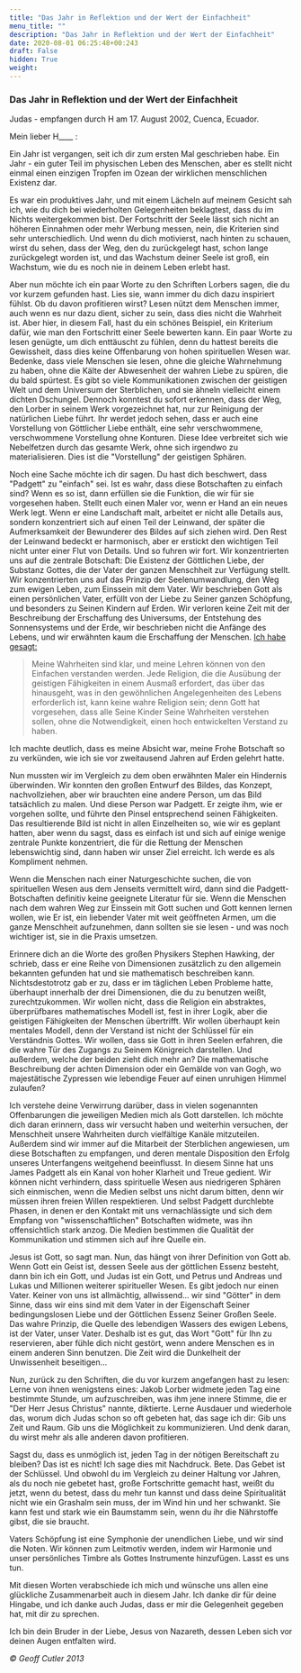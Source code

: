 ```yaml
---
title: "Das Jahr in Reflektion und der Wert der Einfachheit"
menu_title: ""
description: "Das Jahr in Reflektion und der Wert der Einfachheit"
date: 2020-08-01 06:25:48+00:243
draft: False
hidden: True
weight:
---
```

### Das Jahr in Reflektion und der Wert der Einfachheit

Judas - empfangen durch H am 17. August 2002, Cuenca, Ecuador.

Mein lieber H____ :

Ein Jahr ist vergangen, seit ich dir zum ersten Mal geschrieben habe. Ein Jahr - ein guter Teil im physischen Leben des Menschen, aber es stellt nicht einmal einen einzigen Tropfen im Ozean der wirklichen menschlichen Existenz dar.

Es war ein produktives Jahr, und mit einem Lächeln auf meinem Gesicht sah ich, wie du dich bei wiederholten Gelegenheiten beklagtest, dass du im Nichts weitergekommen bist. Der Fortschritt der Seele lässt sich nicht an höheren Einnahmen oder mehr Werbung messen, nein, die Kriterien sind sehr unterschiedlich. Und wenn du dich motivierst, nach hinten zu schauen, wirst du sehen, dass der Weg, den du zurückgelegt hast, schon lange zurückgelegt worden ist, und das Wachstum deiner Seele ist groß, ein Wachstum, wie du es noch nie in deinem Leben erlebt hast.

Aber nun möchte ich ein paar Worte zu den Schriften Lorbers sagen, die du vor kurzem gefunden hast. Lies sie, wann immer du dich dazu inspiriert fühlst. Ob du davon profitieren wirst? Lesen nützt dem Menschen immer, auch wenn es nur dazu dient, sicher zu sein, dass dies nicht die Wahrheit ist. Aber hier, in diesem Fall, hast du ein schönes Beispiel, ein Kriterium dafür, wie man den Fortschritt einer Seele bewerten kann. Ein paar Worte zu lesen genügte, um dich enttäuscht zu fühlen, denn du hattest bereits die Gewissheit, dass dies keine Offenbarung von hohen spirituellen Wesen war. Bedenke, dass viele Menschen sie lesen, ohne die gleiche Wahrnehmung zu haben, ohne die Kälte der Abwesenheit der wahren Liebe zu spüren, die du bald spürtest. Es gibt so viele Kommunikationen zwischen der geistigen Welt und dem Universum der Sterblichen, und sie ähneln vielleicht einem dichten Dschungel. Dennoch konntest du sofort erkennen, dass der Weg, den Lorber in seinem Werk vorgezeichnet hat, nur zur Reinigung der natürlichen Liebe führt. Ihr werdet jedoch sehen, dass er auch eine Vorstellung von Göttlicher Liebe enthält, eine sehr verschwommene, verschwommene Vorstellung ohne Konturen. Diese Idee verbreitet sich wie Nebelfetzen durch das gesamte Werk, ohne sich irgendwo zu materialisieren. Dies ist die "Vorstellung" der geistigen Sphären.

Noch eine Sache möchte ich dir sagen. Du hast dich beschwert, dass "Padgett" zu "einfach" sei. Ist es wahr, dass diese Botschaften zu einfach sind? Wenn es so ist, dann erfüllen sie die Funktion, die wir für sie vorgesehen haben. Stellt euch einen Maler vor, wenn er Hand an ein neues Werk legt. Wenn er eine Landschaft malt, arbeitet er nicht alle Details aus, sondern konzentriert sich auf einen Teil der Leinwand, der später die Aufmerksamkeit der Bewunderer des Bildes auf sich ziehen wird. Den Rest der Leinwand bedeckt er harmonisch, aber er erstickt den wichtigen Teil nicht unter einer Flut von Details. Und so fuhren wir fort. Wir konzentrierten uns auf die zentrale Botschaft: Die Existenz der Göttlichen Liebe, der Substanz Gottes, die der Vater der ganzen Menschheit zur Verfügung stellt. Wir konzentrierten uns auf das Prinzip der Seelenumwandlung, den Weg zum ewigen Leben, zum Einssein mit dem Vater. Wir beschrieben Gott als einen persönlichen Vater, erfüllt von der Liebe zu Seiner ganzen Schöpfung, und besonders zu Seinen Kindern auf Erden. Wir verloren keine Zeit mit der Beschreibung der Erschaffung des Universums, der Entstehung des Sonnensystems und der Erde, wir beschrieben nicht die Anfänge des Lebens, und wir erwähnten kaum die Erschaffung der Menschen. [Ich habe gesagt:](/padgett-botschaften/padgett-botschaften-in-reihenfolge-des-datums/padgett-botschaften-1915-januar-august/jesus-meine-wahrheiten-sind-einfach-jep-jesus-3-august-1915/)

> Meine Wahrheiten sind klar, und meine Lehren können von den Einfachen verstanden werden. Jede Religion, die die Ausübung der geistigen Fähigkeiten in einem Ausmaß erfordert, das über das hinausgeht, was in den gewöhnlichen Angelegenheiten des Lebens erforderlich ist, kann keine wahre Religion sein; denn Gott hat vorgesehen, dass alle Seine Kinder Seine Wahrheiten verstehen sollen, ohne die Notwendigkeit, einen hoch entwickelten Verstand zu haben.

Ich machte deutlich, dass es meine Absicht war, meine Frohe Botschaft so zu verkünden, wie ich sie vor zweitausend Jahren auf Erden gelehrt hatte.

Nun mussten wir im Vergleich zu dem oben erwähnten Maler ein Hindernis überwinden. Wir konnten den großen Entwurf des Bildes, das Konzept, nachvollziehen, aber wir brauchten eine andere Person, um das Bild tatsächlich zu malen. Und diese Person war Padgett. Er zeigte ihm, wie er vorgehen sollte, und führte den Pinsel entsprechend seinen Fähigkeiten. Das resultierende Bild ist nicht in allen Einzelheiten so, wie wir es geplant hatten, aber wenn du sagst, dass es einfach ist und sich auf einige wenige zentrale Punkte konzentriert, die für die Rettung der Menschen lebenswichtig sind, dann haben wir unser Ziel erreicht. Ich werde es als Kompliment nehmen.

Wenn die Menschen nach einer Naturgeschichte suchen, die von spirituellen Wesen aus dem Jenseits vermittelt wird, dann sind die Padgett-Botschaften definitiv keine geeignete Literatur für sie. Wenn die Menschen nach dem wahren Weg zur Einssein mit Gott suchen und Gott kennen lernen wollen, wie Er ist, ein liebender Vater mit weit geöffneten Armen, um die ganze Menschheit aufzunehmen, dann sollten sie sie lesen - und was noch wichtiger ist, sie in die Praxis umsetzen.

Erinnere dich an die Worte des großen Physikers Stephen Hawking, der schrieb, dass er eine Reihe von Dimensionen zusätzlich zu den allgemein bekannten gefunden hat und sie mathematisch beschreiben kann. Nichtsdestotrotz gab er zu, dass er im täglichen Leben Probleme hatte, überhaupt innerhalb der drei Dimensionen, die du zu benutzen weißt, zurechtzukommen. Wir wollen nicht, dass die Religion ein abstraktes, überprüfbares mathematisches Modell ist, fest in ihrer Logik, aber die geistigen Fähigkeiten der Menschen übertrifft. Wir wollen überhaupt kein mentales Modell, denn der Verstand ist nicht der Schlüssel für ein Verständnis Gottes. Wir wollen, dass sie Gott in ihren Seelen erfahren, die die wahre Tür des Zugangs zu Seinem Königreich darstellen. Und außerdem, welche der beiden zieht dich mehr an? Die mathematische Beschreibung der achten Dimension oder ein Gemälde von van Gogh, wo majestätische Zypressen wie lebendige Feuer auf einen unruhigen Himmel zulaufen?

Ich verstehe deine Verwirrung darüber, dass in vielen sogenannten Offenbarungen die jeweiligen Medien mich als Gott darstellen. Ich möchte dich daran erinnern, dass wir versucht haben und weiterhin versuchen, der Menschheit unsere Wahrheiten durch vielfältige Kanäle mitzuteilen. Außerdem sind wir immer auf die Mitarbeit der Sterblichen angewiesen, um diese Botschaften zu empfangen, und deren mentale Disposition den Erfolg unseres Unterfangens weitgehend beeinflusst. In diesem Sinne hat uns James Padgett als ein Kanal von hoher Klarheit und Treue gedient. Wir können nicht verhindern, dass spirituelle Wesen aus niedrigeren Sphären sich einmischen, wenn die Medien selbst uns nicht darum bitten, denn wir müssen ihren freien Willen respektieren. Und selbst Padgett durchlebte Phasen, in denen er den Kontakt mit uns vernachlässigte und sich dem Empfang von "wissenschaftlichen" Botschaften widmete, was ihn offensichtlich stark anzog. Die Medien bestimmen die Qualität der Kommunikation und stimmen sich auf ihre Quelle ein.

Jesus ist Gott, so sagt man. Nun, das hängt von ihrer Definition von Gott ab. Wenn Gott ein Geist ist, dessen Seele aus der göttlichen Essenz besteht, dann bin ich ein Gott, und Judas ist ein Gott, und Petrus und Andreas und Lukas und Millionen weiterer spiritueller Wesen. Es gibt jedoch nur einen Vater. Keiner von uns ist allmächtig, allwissend... wir sind "Götter" in dem Sinne, dass wir eins sind mit dem Vater in der Eigenschaft Seiner bedingungslosen Liebe und der Göttlichen Essenz Seiner Großen Seele. Das wahre Prinzip, die Quelle des lebendigen Wassers des ewigen Lebens, ist der Vater, unser Vater. Deshalb ist es gut, das Wort "Gott" für Ihn zu reservieren, aber fühle dich nicht gestört, wenn andere Menschen es in einem anderen Sinn benutzen. Die Zeit wird die Dunkelheit der Unwissenheit beseitigen...

Nun, zurück zu den Schriften, die du vor kurzem angefangen hast zu lesen: Lerne von ihnen wenigstens eines: Jakob Lorber widmete jeden Tag eine bestimmte Stunde, um aufzuschreiben, was ihm jene innere Stimme, die er "Der Herr Jesus Christus" nannte, diktierte. Lerne Ausdauer und wiederhole das, worum dich Judas schon so oft gebeten hat, das sage ich dir: Gib uns Zeit und Raum. Gib uns die Möglichkeit zu kommunizieren. Und denk daran, du wirst mehr als alle anderen davon profitieren.

Sagst du, dass es unmöglich ist, jeden Tag in der nötigen Bereitschaft zu bleiben? Das ist es nicht! Ich sage dies mit Nachdruck. Bete. Das Gebet ist der Schlüssel. Und obwohl du im Vergleich zu deiner Haltung vor Jahren, als du noch nie gebetet hast, große Fortschritte gemacht hast, weißt du jetzt, wenn du betest, dass du mehr tun kannst und dass deine Spiritualität nicht wie ein Grashalm sein muss, der im Wind hin und her schwankt. Sie kann fest und stark wie ein Baumstamm sein, wenn du ihr die Nährstoffe gibst, die sie braucht.

Vaters Schöpfung ist eine Symphonie der unendlichen Liebe, und wir sind die Noten. Wir können zum Leitmotiv werden, indem wir Harmonie und unser persönliches Timbre als Gottes Instrumente hinzufügen. Lasst es uns tun.

Mit diesen Worten verabschiede ich mich und wünsche uns allen eine glückliche Zusammenarbeit auch in diesem Jahr. Ich danke dir für deine Hingabe, und ich danke auch Judas, dass er mir die Gelegenheit gegeben hat, mit dir zu sprechen.

Ich bin dein Bruder in der Liebe, Jesus von Nazareth, dessen Leben sich vor deinen Augen entfalten wird.

*© Geoff Cutler 2013*
